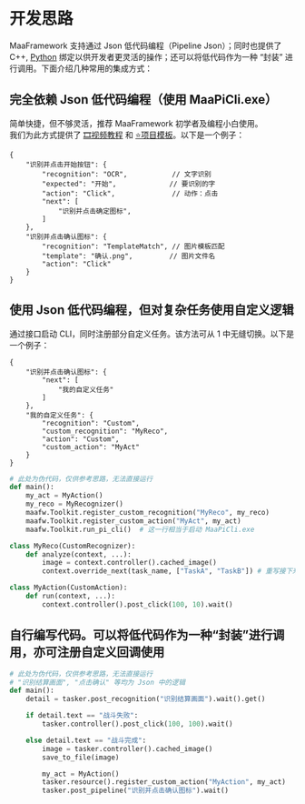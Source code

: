 # 开发思路

MaaFramework 支持通过 Json 低代码编程（Pipeline Json）；同时也提供了 C++, [Python](https://pypi.org/project/MaaFw/) 绑定以供开发者更灵活的操作；还可以将低代码作为一种 “封装” 进行调用。下面介绍几种常用的集成方式：

## 完全依赖 Json 低代码编程（使用 MaaPiCli.exe）

简单快捷，但不够灵活，推荐 MaaFramework 初学者及编程小白使用。  
我们为此方式提供了 [🎞️视频教程](https://www.bilibili.com/video/BV1yr421E7MW) 和 [⭐项目模板](https://github.com/MaaXYZ/MaaPracticeBoilerplate)。以下是一个例子：

```jsonc
{
    "识别并点击开始按钮": {
        "recognition": "OCR",           // 文字识别
        "expected": "开始",             // 要识别的字
        "action": "Click",              // 动作：点击
        "next": [
            "识别并点击确定图标",
        ]
    },
    "识别并点击确认图标": {
        "recognition": "TemplateMatch", // 图片模板匹配
        "template": "确认.png",         // 图片文件名
        "action": "Click"
    }
}
```

## 使用 Json 低代码编程，但对复杂任务使用自定义逻辑

通过接口启动 CLI，同时注册部分自定义任务。该方法可从 1 中无缝切换。以下是一个例子：

```jsonc
{
    "识别并点击确认图标": {
        "next": [
            "我的自定义任务"
        ]
    },
    "我的自定义任务": {
        "recognition": "Custom",
        "custom_recognition": "MyReco",
        "action": "Custom",
        "custom_action": "MyAct"
    }
}
```

```python
# 此处为伪代码，仅供参考思路，无法直接运行
def main():
    my_act = MyAction()
    my_reco = MyRecognizer()
    maafw.Toolkit.register_custom_recognition("MyReco", my_reco)
    maafw.Toolkit.register_custom_action("MyAct", my_act)
    maafw.Toolkit.run_pi_cli()  # 这一行相当于启动 MaaPiCli.exe

class MyReco(CustomRecognizer):
    def analyze(context, ...):
        image = context.controller().cached_image()
        context.override_next(task_name, ["TaskA", "TaskB"]) # 重写接下来要执行的任务

class MyAction(CustomAction):
    def run(context, ...):
        context.controller().post_click(100, 10).wait()
```

## 自行编写代码。可以将低代码作为一种“封装”进行调用，亦可注册自定义回调使用

```python
# 此处为伪代码，仅供参考思路，无法直接运行
# "识别结算画面", "点击确认" 等均为 Json 中的逻辑
def main():
    detail = tasker.post_recognition("识别结算画面").wait().get()

    if detail.text == "战斗失败":
        tasker.controller().post_click(100, 100).wait()

    else detail.text == "战斗完成":
        image = tasker.controller().cached_image()
        save_to_file(image)

        my_act = MyAction()
        tasker.resource().register_custom_action("MyAction", my_act)
        tasker.post_pipeline("识别并点击确认图标").wait()

```
